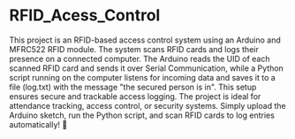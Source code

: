 # RFID_Acess_Control
This project is an RFID-based access control system using an Arduino and MFRC522 RFID module. The system scans RFID cards and logs their presence on a connected computer. The Arduino reads the UID of each scanned RFID card and sends it over Serial Communication, while a Python script running on the computer listens for incoming data and saves it to a file (log.txt) with the message "the secured person is in". This setup ensures secure and trackable access logging. The project is ideal for attendance tracking, access control, or security systems. Simply upload the Arduino sketch, run the Python script, and scan RFID cards to log entries automatically! 🚀

